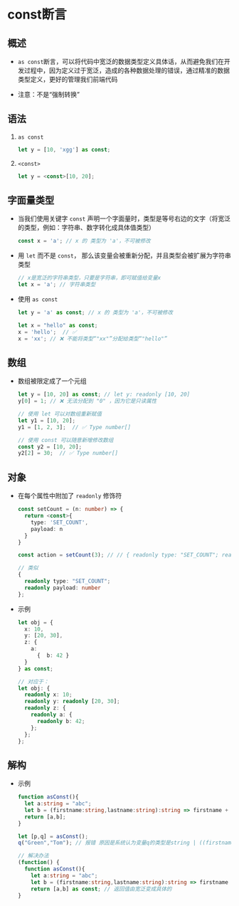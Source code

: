 # const断言

## 概述

  - `as const`断言，可以将代码中宽泛的数据类型定义具体话，从而避免我们在开发过程中，因为定义过于宽泛，造成的各种数据处理的错误，通过精准的数据类型定义，更好的管理我们前端代码

  - 注意：不是“强制转换”

## 语法

1.  `as const`

    ```typescript
    let y = [10, 'xgg'] as const;
    ```

2.  `<const>`

    ```typescript
    let y = <const>[10, 20];
    ```

## 字面量类型

  - 当我们使用关键字 `const` 声明一个字面量时，类型是等号右边的文字（将宽泛的类型，例如：字符串、数字转化成具体值类型）

    ```typescript
    const x = 'a'; // x 的 类型为 'a'，不可被修改

    ```

  - 用 `let` 而不是 `const`， 那么该变量会被重新分配，并且类型会被扩展为字符串类型

    ```typescript
    // x是宽泛的字符串类型，只要是字符串，即可赋值给变量x
    let x = 'a'; // 字符串类型
    ```

  - 使用 `as const`

    ```typescript
    let y = 'a' as const; // x 的 类型为 'a'，不可被修改
    ```

    ```typescript
    let x = "hello" as const;
    x = 'hello';  // ✅
    x = 'xx'; // ❌ 不能将类型“"xx"”分配给类型“"hello"”
    ```

## 数组

  - 数组被限定成了一个元组

    ```typescript
    let y = [10, 20] as const; // let y: readonly [10, 20]
    y[0] = 1; // ❌ 无法分配到 "0" ，因为它是只读属性

    // 使用 let 可以对数组重新赋值
    let y1 = [10, 20];
    y1 = [1, 2, 3];  // ✅ Type number[]

    // 使用 const 可以随意新增修改数组
    const y2 = [10, 20];
    y2[2] = 30;  // ✅ Type number[]

    ```

## 对象

  - 在每个属性中附加了 `readonly` 修饰符

    ```typescript
    const setCount = (n: number) => {
      return <const>{
        type: 'SET_COUNT',
        payload: n
      }
    }

    const action = setCount(3); // // { readonly type: "SET_COUNT"; readonly payload: number };

    // 类似
    {
      readonly type: "SET_COUNT";
      readonly payload: number
    };

    ```

  - 示例

    ```typescript
    let obj = {
      x: 10,
      y: [20, 30],
      z: {
        a:
          {  b: 42 }
      }
    } as const;

    // 对应于：
    let obj: {
      readonly x: 10;
      readonly y: readonly [20, 30];
      readonly z: {
        readonly a: {
          readonly b: 42;
        };
      };
    };

    ```

## 解构

  - 示例

    ```typescript
    function asConst(){
      let a:string = "abc";
      let b = (firstname:string,lastname:string):string => firstname + lastname;
      return [a,b];
    }

    let [p,q] = asConst();
    q("Green","Tom"); // 报错 原因是系统认为变量q的类型是string | ((firstname: string, lastname: string) => string)，编译器并不能认定q是一个函数

    // 解决办法
    (function() {
      function asConst(){
        let a:string = "abc";
        let b = (firstname:string,lastname:string):string => firstname + lastname;
        return [a,b] as const; // 返回值由宽泛变成具体的
    }

    ```
